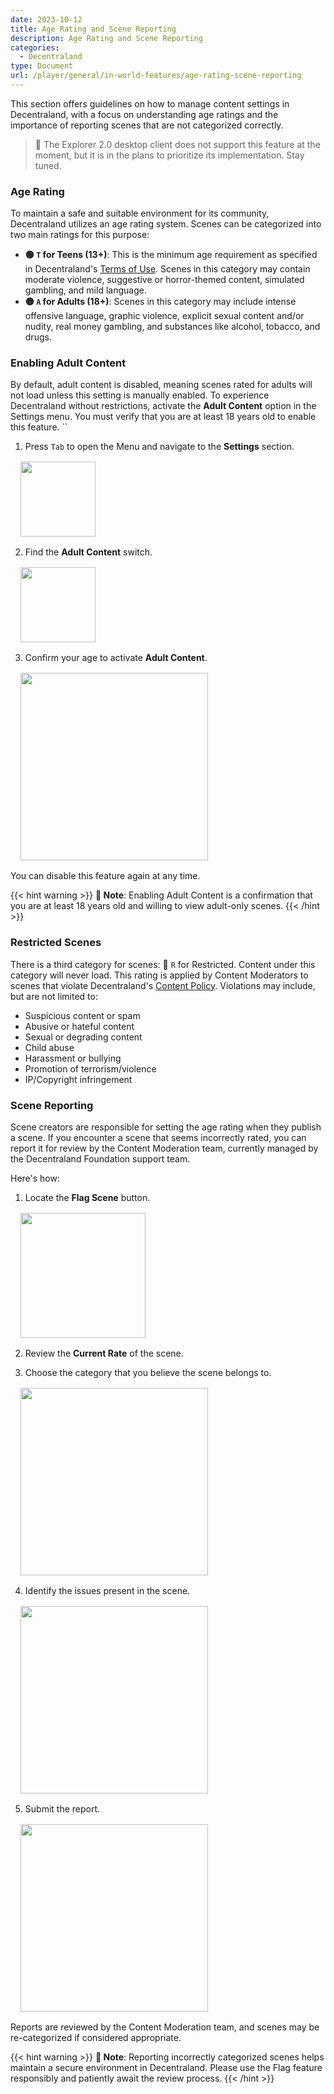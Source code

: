 ```yaml
---
date: 2023-10-12
title: Age Rating and Scene Reporting
description: Age Rating and Scene Reporting
categories:
  - Decentraland
type: Document
url: /player/general/in-world-features/age-rating-scene-reporting
---
```


This section offers guidelines on how to manage content settings in Decentraland, with a focus on understanding age ratings and the importance of reporting scenes that are not categorized correctly.

> 🚧 The Explorer 2.0 desktop client does not support this feature at the moment, but it is in the plans to prioritize its implementation. Stay tuned.

### Age Rating

To maintain a safe and suitable environment for its community, Decentraland utilizes an age rating system. Scenes can be categorized into two main ratings for this purpose:

- **🟢 `T` for Teens (13+)**: This is the minimum age requirement as specified in Decentraland's [Terms of Use](https://decentraland.org/terms/#8-children). Scenes in this category may contain moderate violence, suggestive or horror-themed content, simulated gambling, and mild language. 
- **🟡 `A` for Adults (18+)**: Scenes in this category may include intense offensive language, graphic violence, explicit sexual content and/or nudity, real money gambling, and substances like alcohol, tobacco, and drugs.

### Enabling Adult Content
By default, adult content is disabled, meaning scenes rated for adults will not load unless this setting is manually enabled. To experience Decentraland without restrictions, activate the **Adult Content** option in the Settings menu. You must verify that you are at least 18 years old to enable this feature.
``
1) Press `Tab` to open the Menu and navigate to the **Settings** section.

<img src="/images/media/menu-settings.png" style="margin: 1rem; display: block;width: 120px;"/>

2) Find the **Adult Content** switch.

<img src="/images/media/content-moderation-adult-content-switch.png" style="margin: 1rem; display: block;width: 120px;"/>

3) Confirm your age to activate **Adult Content**.

<img src="/images/media/content-moderation-enabled-adult-content.png" style="margin: 1rem; display: block;width: 300px;"/>

You can disable this feature again at any time.

{{< hint warning >}}
**📔 Note**: Enabling Adult Content is a confirmation that you are at least 18 years old and willing to view adult-only scenes.
{{< /hint >}}

### Restricted Scenes

There is a third category for scenes: 🔴 `R` for Restricted. Content under this category will never load. This rating is applied by Content Moderators to scenes that violate Decentraland's [Content Policy](https://decentraland.org/content). Violations may include, but are not limited to:

- Suspicious content or spam
- Abusive or hateful content
- Sexual or degrading content
- Child abuse
- Harassment or bullying
- Promotion of terrorism/violence
- IP/Copyright infringement

### Scene Reporting
Scene creators are responsible for setting the age rating when they publish a scene. If you encounter a scene that seems incorrectly rated, you can report it for review by the Content Moderation team, currently managed by the Decentraland Foundation support team.

Here's how:

1) Locate the **Flag Scene** button.

<img src="/images/media/content-moderation-flag-icon.png" style="margin: 1rem; display: block;width: 200px;"/>

2) Review the **Current Rate** of the scene.

3) Choose the category that you believe the scene belongs to.

<img src="/images/media/content-moderation-categories.png" style="margin: 1rem; display: block;width: 300px;"/>

4) Identify the issues present in the scene.

<img src="/images/media/content-moderation-options.png" style="margin: 1rem; display: block;width: 300px"/>

5) Submit the report.

<img src="/images/media/content-moderation-report-sent.png" style="margin: 1rem; display: block;width: 300px;"/>

Reports are reviewed by the Content Moderation team, and scenes may be re-categorized if considered appropriate.

{{< hint warning >}}
**📔 Note**: Reporting incorrectly categorized scenes helps maintain a secure environment in Decentraland. Please use the Flag feature responsibly and patiently await the review process.
{{< /hint >}}
